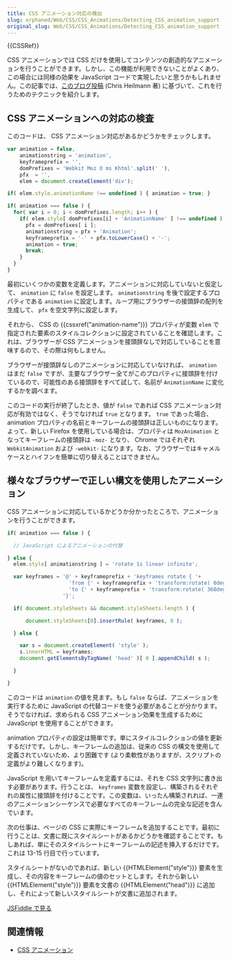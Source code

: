 ```yaml
---
title: CSS アニメーション対応の検出
slug: orphaned/Web/CSS/CSS_Animations/Detecting_CSS_animation_support
original_slug: Web/CSS/CSS_Animations/Detecting_CSS_animation_support
---
```


{{CSSRef}}

CSS アニメーションでは CSS だけを使用してコンテンツの創造的なアニメーションを行うことができます。しかし、この機能が利用できないことがよくあり、この場合には同様の効果を JavaScript コードで実現したいと思うかもしれません。この記事では、[このブログ投稿](https://hacks.mozilla.org/2011/09/detecting-and-generating-css-animations-in-javascript/) (Chris Heilmann 著) に基づいて、これを行うためのテクニックを紹介します。

## CSS アニメーションへの対応の検査

このコードは、 CSS アニメーション対応があるかどうかをチェックします。

```js
var animation = false,
    animationstring = 'animation',
    keyframeprefix = '',
    domPrefixes = 'Webkit Moz O ms Khtml'.split(' '),
    pfx  = '',
    elem = document.createElement('div');

if( elem.style.animationName !== undefined ) { animation = true; }

if( animation === false ) {
  for( var i = 0; i < domPrefixes.length; i++ ) {
    if( elem.style[ domPrefixes[i] + 'AnimationName' ] !== undefined ) {
      pfx = domPrefixes[ i ];
      animationstring = pfx + 'Animation';
      keyframeprefix = '-' + pfx.toLowerCase() + '-';
      animation = true;
      break;
    }
  }
}
```

最初にいくつかの変数を定義します。アニメーションに対応していないと仮定して、 `animation` に `false` を設定します。 `animationstring` を後で設定するプロパティである `animation` に設定します。ループ用にブラウザーの接頭辞の配列を生成して、 `pfx` を空文字列に設定します。

それから、 CSS の {{cssxref("animation-name")}} プロパティが変数 `elem` で指定された要素のスタイルコレクションに設定されていることを確認します。これは、ブラウザーが CSS アニメーションを接頭辞なしで対応していることを意味するので、その際は何もしません。

ブラウザーが接頭辞なしのアニメーションに対応していなければ、 `animation` はまだ `false` ですが、主要なブラウザー全てがこのプロパティに接頭辞を付けているので、可能性のある接頭辞をすべて試して、名前が `AnimationName` に変化するかを調べます。

このコードの実行が終了したとき、値が `false` であれば CSS アニメーション対応が有効ではなく、そうでなければ `true` となります。 `true` であった場合、 animation プロパティの名前とキーフレームの接頭辞は正しいものになります。よって、新しい Firefox を使用している場合は、プロパティは `MozAnimation` となってキーフレームの接頭辞は `-moz-` となり、 Chrome ではそれぞれ `WebkitAnimation` および `-webkit-` になります。なお、ブラウザーではキャメルケースとハイフンを簡単に切り替えることはできません。

## 様々なブラウザーで正しい構文を使用したアニメーション

CSS アニメーションに対応しているかどうか分かったところで、アニメーションを行うことができます。

```js
if( animation === false ) {

  // JavaScript によるアニメーションの代替

} else {
  elem.style[ animationstring ] = 'rotate 1s linear infinite';

  var keyframes = '@' + keyframeprefix + 'keyframes rotate { '+
                    'from {' + keyframeprefix + 'transform:rotate( 0deg ) }'+
                    'to {' + keyframeprefix + 'transform:rotate( 360deg ) }'+
                  '}';

  if( document.styleSheets && document.styleSheets.length ) {

      document.styleSheets[0].insertRule( keyframes, 0 );

  } else {

    var s = document.createElement( 'style' );
    s.innerHTML = keyframes;
    document.getElementsByTagName( 'head' )[ 0 ].appendChild( s );

  }

}
```

このコードは `animation` の値を見ます。もし `false` ならば、アニメーションを実行するために JavaScript の代替コードを使う必要があることが分かります。そうでなければ、求められる CSS アニメーション効果を生成するために JavaScript を使用することができます。

animation プロパティの設定は簡単です。単にスタイルコレクションの値を更新するだけです。しかし、キーフレームの追加は、従来の CSS の構文を使用して定義されていないため、より困難です (より柔軟性がありますが、スクリプトの定義がより難しくなります)。

JavaScript を用いてキーフレームを定義するには、それを CSS 文字列に書き出す必要があります。行うことは、 `keyframes` 変数を設定し、構築されるそれぞれの属性に接頭辞を付けることです。この変数は、いったん構築されれば、一連のアニメーションシーケンスで必要なすべてのキーフレームの完全な記述を含んでいます。

次の仕事は、ページの CSS に実際にキーフレームを追加することです。最初に行うことは、文書に既にスタイルシートがあるかどうかを確認することです。もしあれば、単にそのスタイルシートにキーフレームの記述を挿入するだけです。これは 13-15 行目で行っています。

スタイルシートがないのであれば、新しい {{HTMLElement("style")}} 要素を生成し、その内容をキーフレームの値のセットとします。それから新しい {{HTMLElement("style")}} 要素を文書の {{HTMLElement("head")}} に追加し、それによって新しいスタイルシートが文書に追加されます。

[JSFiddle で見る](https://jsfiddle.net/codepo8/ATS2S/8/embedded/result)

## 関連情報

- [CSS アニメーション](/ja/docs/Web/CSS/CSS_Animations/Using_CSS_animations)
